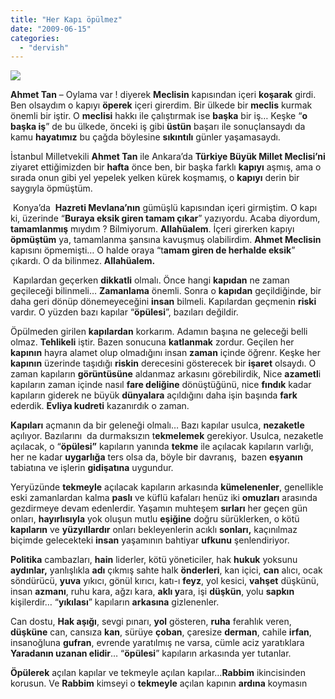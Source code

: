 ```yaml
---
title: "Her Kapı öpülmez"
date: "2009-06-15"
categories: 
  - "dervish"
---
```


**![](/uploads/image/hattua.jpg)**

**Ahmet Tan** – Oylama var ! diyerek **Meclisin** kapısından içeri **koşarak** girdi. Ben olsaydım o kapıyı **öperek** içeri girerdim. Bir ülkede bir **meclis** kurmak önemli bir iştir. O **meclisi** hakkı ile çalıştırmak ise **başka** bir iş… Keşke “**o başka iş**” de bu ülkede, önceki iş gibi **üstün** başarı ile sonuçlansaydı da kamu **hayatımız** bu çağda böylesine **sıkıntılı** günler yaşamasaydı.

İstanbul Milletvekili **Ahmet Tan** ile Ankara’da **Türkiye Büyük Millet Meclisi’ni** ziyaret ettiğimizden bir **hafta** önce ben, bir başka farklı **kapıyı** aşmış, ama o  sırada onun gibi yel yepelek yelken kürek koşmamış, o **kapıyı** derin bir saygıyla öpmüştüm.

 Konya’da  **Hazreti Mevlana’nın** gümüşlü kapısından içeri girmiştim. O kapı ki, üzerinde “**Buraya eksik giren tamam çıkar**” yazıyordu. Acaba diyordum, **tamamlanmış** mıydım ? Bilmiyorum. **Allahüalem**. İçeri girerken kapıyı **öpmüştüm** ya, tamamlanma şansına kavuşmuş olabilirdim. **Ahmet Meclisin** kapısını öpmemişti… O halde oraya “t**amam giren de herhalde eksik**” çıkardı. O da bilinmez. **Allahüalem.**

 Kapılardan geçerken **dikkatli** olmalı. Önce hangi **kapıdan** ne zaman geçileceği bilinmeli… **Zamanlama** önemli. Sonra o **kapıdan** geçildiğinde, bir daha geri dönüp dönemeyeceğini **insan** bilmeli. Kapılardan geçmenin **riski** vardır. O yüzden bazı kapılar “**öpülesi**”, bazıları değildir.

Öpülmeden girilen **kapılardan** korkarım. Adamın başına ne geleceği belli olmaz. **Tehlikeli** iştir. Bazen sonucuna **katlanmak** zordur. Geçilen her **kapının** hayra alamet olup olmadığını insan **zaman** içinde öğrenr. Keşke her **kapının** üzerinde taşıdığı **riskin** derecesini gösterecek bir **işaret** olsaydı. O zaman kapıların **görüntüsüne** aldanmaz arkasını görebilirdik, Nice **azametl**i kapıların zaman içinde nasıl **fare deliğine** dönüştüğünü, nice **fındık** kadar kapıların giderek ne büyük **dünyalara** açıldığını daha işin başında **fark** ederdik. **Evliya kudreti** kazanırdık o zaman.

**Kapıları** açmanın da bir geleneği olmalı… Bazı kapılar usulca, **nezaketle** açılıyor. Bazılarını  da durmaksızın t**ekmelemek** gerekiyor. Usulca, nezaketle açılacak, o “**öpülesi”** kapıların yanında **tekme** ile açılacak kapıların varlığı, her ne kadar **uygarlığa** ters olsa da, böyle bir davranış,  bazen **eşyanın** tabiatına ve işlerin **gidişatına** uygundur.

Yeryüzünde **tekmeyle** açılacak kapıların arkasında **kümelenenler**, genellikle eski zamanlardan kalma **paslı** ve küflü kafaları henüz iki **omuzları** arasında gezdirmeye devam edenlerdir. Yaşamın muhteşem **sırları** her geçen gün onları, **hayırlısıyla** yok oluşun mutlu **eşiğine** doğru sürüklerken, o kötü **kapıların** ve **yüzyıllardır** onları bekleyenlerin acıklı **sonları,** kaçınılmaz biçimde gelecekteki **insan** yaşamının bahtiyar **ufkunu** şenlendiriyor.

**Politika** cambazları, **hain** liderler, kötü yöneticiler, hak **hukuk** yoksunu **aydınlar,** yanlışlıkla **adı** çıkmış sahte halk **önderleri**, kan içici, **can** alıcı, ocak söndürücü, **yuva** yıkıcı, gönül kırıcı, katı-ı **feyz**, yol kesici, **vahşet** düşkünü, insan **azmanı**, ruhu kara, ağzı kara, **aklı y**ara, işi **düşkün**, yolu **sapkın** kişilerdir… “**yıkılası**” kapıların **arkasına** gizlenenler.

Can dostu, **Hak aşığı**, sevgi pınarı, **yol** gösteren, **ruha** ferahlık veren, **düşküne** can, cansıza **kan**, sürüye **çoban**, çaresize **derman**, cahile **irfan**, insanoğluna **gufran**, evrende yaratılmış ne varsa, cümle aciz yaratıklara **Yaradanın uzanan elidir**… “**öpülesi**” kapıların arkasında yer tutanlar.   

**Öpülerek** açılan kapılar ve tekmeyle açılan kapılar…**Rabbim** ikincisinden korusun. Ve **Rabbim** kimseyi o **tekmeyle** açılan kapının **ardına** koymasın
